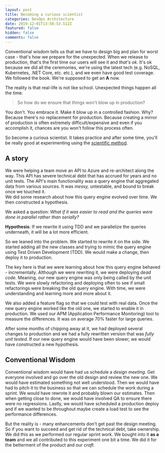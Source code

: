 ```yaml
---
layout: post
title: Becoming a curious scientist
categories: DevOps Architecture
date: 2019-12-01T13:58:53.512Z
featured: false
hidden: false
comments: false
---
```

Conventional wisdom tells us that we have to design big and plan for worst case - that's how we prepare for the unexpected. When we release to production, that's the first time our users will see it and _that's ok_. It's ok because we did all the ceremonies, we're using the latest tech (e.g. NoSQL, Kubernetes, .NET Core, etc. etc.), and we even have good test coverage. We followed the book. We're supposed to get an **A** now.

<!--more-->

The reality is that real-life is not like school. Unexpected things happen all the time. 

> So how do we ensure that things won't blow up in production?

You don't. You embrace it. Make it blow up in a controlled fashion. Why? Because there's no replacement for production. Because creating a mirror of production is often extremely difficult/expensive and even if you accomplish it, chances are you won't follow this process often. 

So become a curious scientist. It takes practice and after some time, you'll be really good at experimenting using the [scientific method](https://www.sciencebuddies.org/science-fair-projects/science-fair/steps-of-the-scientific-method).

## A story

We were helping a team move an API to Azure and re-architect along the way. This API has severe technical debt that has accrued for years and no unit tests. The API's main functionality was a query engine that aggregated data from various sources. It was _messy,_ untestable, and bound to break once we touched it.\
We did some research about how this query engine evolved over time. We then constructed a hypothesis. 

We asked a question: _What if it was easier to read and the queries were done in parallel rather than serially?_

**Hypothesis**: If we rewrite it using TDD and we parallelize the queries underneath, it will be a lot more efficient.

So we leaned into the problem. We started to rewrite it on the side. We started adding all the new classes and trying to mimic the query engine using Test Driven Development (TDD). We would make a change, then deploy it to production. 

The key here is that we were learning about how this query engine behaved - incrementally. Although we were rewriting it, we were deploying _dead code._ Meaning, our new query engine was only being called by the unit tests. We were slowly refactoring and deploying often to see if small refactorings were breaking the old query engine. With time, we were understanding and learning more and more about it.

We also added a feature flag so that we could test with real data. Once the new query engine worked like the old one, we started to enable it in production. We used our APM (Application Performance Monitoring) tool to measure the differences. It was on average 70% faster for large queries.

After some months of chipping away at it, we had deployed several changes to production and we had a fully rewritten version that was _fully unit tested._ If our new query engine would have been slower, we would have constructed a new hypothesis. 

## Conventional Wisdom

Conventional wisdom would have had us schedule a _design meeting_. Get everyone involved and go over the old design and review the new one. We would have estimated something not well understood. Then we would have had to pitch it to the business so that we can schedule the work during a sprint. We would have rewrote it and probably blown our estimates. Then when getting close to done, we would have involved QA to ensure there were no regressions. Lastly, we would have scheduled a production deploy and if we wanted to be throughout maybe create a load test to see the performance differences. 

But the reality is - many enhancements don't get past the design meeting. So if you want to succeed and get rid of the technical debt, take ownership. We did this as we performed our regular sprint work. We bought into it **as a team** and we all contributed to this experiment one bit a time. We did it for the betterment of the product and our _craft_.
